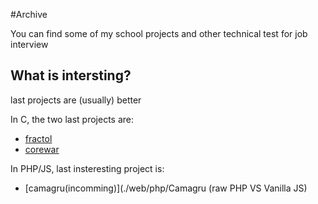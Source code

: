 #Archive

You can find some of my school projects and other technical test for job interview

## What is intersting?

last projects are (usually) better

In C, the two last projects are:
- [fractol](./graphics/fractol)
- [corewar](./algorithm/corewar)

In PHP/JS, last insteresting project is:
- [camagru(incomming)](./web/php/Camagru (raw PHP VS Vanilla JS)
